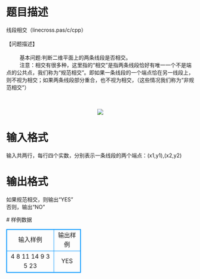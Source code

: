 # 

 
 # 题目描述 
<p>
线段相交（linecross.pas/c/cpp）<br><br>【问题描述】<br><br>　 　 基本问题:判断二维平面上的两条线段是否相交。<br>　 　 注意：相交有很多种，这里指的“相交”是指两条线段恰好有唯一一个不是端点的公共点，我们称为“规范相交”。即如果一条线段的一个端点恰在另一线段上，则不视为相交；如果两条线段部分重合，也不视为相交，（这些情况我们称为“非规范相交”）<br><br><br><center><img src="/source/joyoi/tyvj-3242/img/aHR0cDovL3d3dy5qb3lvaS5jbi9wcm9ibGVtL3R5dmotMzI0Mi9wcm9ibGVtc19pbWFnZXMvMTgwMS9wMS5naWY=.gif"></img></center></p> 

 
 # 输入格式 
<p>
输入共两行，每行四个实数，分别表示一条线段的两个端点：(x1,y1),(x2,y2)</p> 

 
 # 输出格式 
<p>
如果规范相交，则输出“YES”<br>否则，输出“NO”</p> 
# 样例数据
<style>
        table,table tr th, table tr td { border:1px solid #0094ff; }
        table { width: 200px; min-height: 25px; line-height: 25px; text-align: center; border-collapse: collapse;}   
    </style>
<table>
	<tr>
		<td>输入样例</td>
		<td>输出样例</td>
	</tr>
<tr><td>4 8 11 14
9 3 5 23</td><td>YES</td></tr></table>
